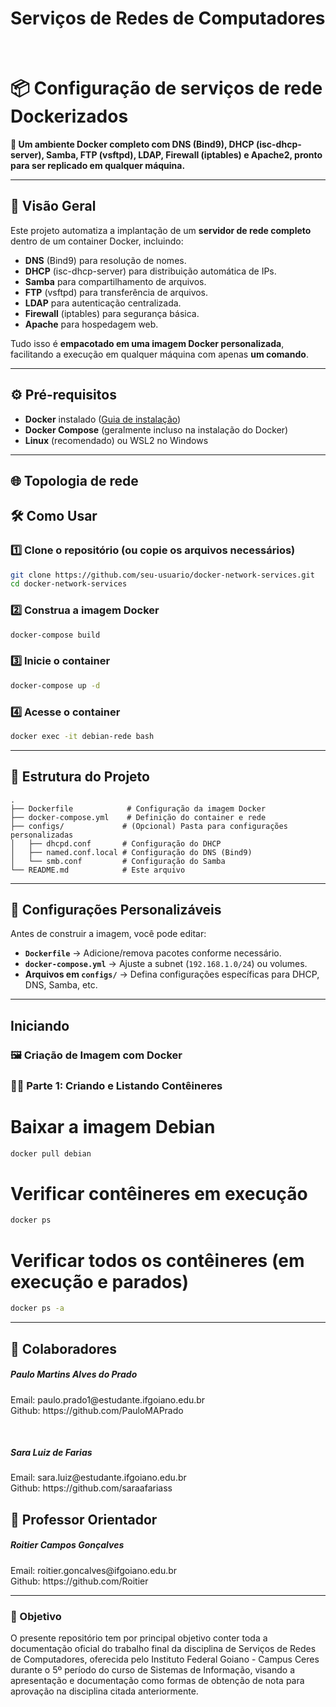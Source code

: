 <h1>
  Serviços de Redes de Computadores
</h1>

<br>


# **📦 Configuração de serviços de rede Dockerizados**  

**🚀 Um ambiente Docker completo com DNS (Bind9), DHCP (isc-dhcp-server), Samba, FTP (vsftpd), LDAP, Firewall (iptables) e Apache2, pronto para ser replicado em qualquer máquina.**  

---

## **📌 Visão Geral**  
Este projeto automatiza a implantação de um **servidor de rede completo** dentro de um container Docker, incluindo:  
- **DNS** (Bind9) para resolução de nomes.  
- **DHCP** (isc-dhcp-server) para distribuição automática de IPs.  
- **Samba** para compartilhamento de arquivos.  
- **FTP** (vsftpd) para transferência de arquivos.  
- **LDAP** para autenticação centralizada.  
- **Firewall** (iptables) para segurança básica.  
- **Apache** para hospedagem web.  

Tudo isso é **empacotado em uma imagem Docker personalizada**, facilitando a execução em qualquer máquina com apenas **um comando**.  

---

## **⚙️ Pré-requisitos**  
- **Docker** instalado ([Guia de instalação](https://docs.docker.com/engine/install/))  
- **Docker Compose** (geralmente incluso na instalação do Docker)  
- **Linux** (recomendado) ou WSL2 no Windows  

---

## **🌐 Topologia de rede**



## **🛠️ Como Usar**  

### **1️⃣ Clone o repositório (ou copie os arquivos necessários)**  
```bash
git clone https://github.com/seu-usuario/docker-network-services.git
cd docker-network-services
```

### **2️⃣ Construa a imagem Docker**  
```bash
docker-compose build
```

### **3️⃣ Inicie o container**  
```bash
docker-compose up -d
```

### **4️⃣ Acesse o container**  
```bash
docker exec -it debian-rede bash
```

---

## **📂 Estrutura do Projeto**  
```
.
├── Dockerfile            # Configuração da imagem Docker
├── docker-compose.yml    # Definição do container e rede
├── configs/             # (Opcional) Pasta para configurações personalizadas
│   ├── dhcpd.conf       # Configuração do DHCP
│   ├── named.conf.local # Configuração do DNS (Bind9)
│   └── smb.conf         # Configuração do Samba
└── README.md            # Este arquivo
```

---

## **🔧 Configurações Personalizáveis**  
Antes de construir a imagem, você pode editar:  
- **`Dockerfile`** → Adicione/remova pacotes conforme necessário.  
- **`docker-compose.yml`** → Ajuste a subnet (`192.168.1.0/24`) ou volumes.  
- **Arquivos em `configs/`** → Defina configurações específicas para DHCP, DNS, Samba, etc.  

---

## **Iniciando**  

### 🖼 Criação de Imagem com Docker

### 👨‍💻 Parte 1: Criando e Listando Contêineres

# Baixar a imagem Debian
```bash
docker pull debian
```

# Verificar contêineres em execução
```bash
docker ps
```

# Verificar todos os contêineres (em execução e parados)
```bash
docker ps -a
```

---

## **📌 Colaboradores**  
<div>
  <h5>Paulo Martins Alves do Prado</h5>
  <p>
    Email: paulo.prado1@estudante.ifgoiano.edu.br
    <br>
    Github: https://github.com/PauloMAPrado
  </p>
</div>
<br>
<div>
  <h5>Sara Luiz de Farias</h5>
  <p>
    Email: sara.luiz@estudante.ifgoiano.edu.br
    <br>
    Github: https://github.com/saraafariass
  </p>
</div>

## **📌 Professor Orientador** 
<div>
  <h5>Roitier Campos Gonçalves</h5>
  <p>
    Email: roitier.goncalves@ifgoiano.edu.br
    <br>
    Github: https://github.com/Roitier
  </p>
</div>

---

### **🎯 Objetivo**  
O presente repositório tem por principal objetivo conter toda a documentação oficial do trabalho final da disciplina de Serviços de Redes de Computadores, oferecida pelo Instituto Federal Goiano - Campus Ceres durante o 5º período do curso de Sistemas de Informação, visando a apresentação e documentação como formas de obtenção de nota para aprovação na disciplina citada anteriormente.

